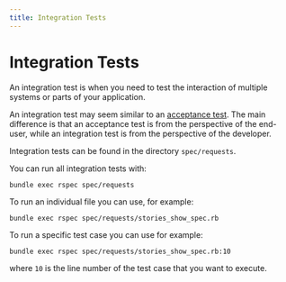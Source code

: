 ```yaml
---
title: Integration Tests
---
```


# Integration Tests

An integration test is when you need to test the interaction of multiple systems or parts of your application.

An integration test may seem similar to an [acceptance test](/tests/acceptance-tests). The main difference is that an acceptance test is from the perspective of the end-user, while an integration test is from the perspective of the developer.

Integration tests can be found in the directory `spec/requests`.

You can run all integration tests with:

```shell
bundle exec rspec spec/requests
```

To run an individual file you can use, for example:

```shell
bundle exec rspec spec/requests/stories_show_spec.rb
```

To run a specific test case you can use for example:

```shell
bundle exec rspec spec/requests/stories_show_spec.rb:10
```

where `10` is the line number of the test case that you want to execute.
